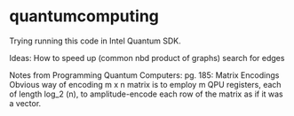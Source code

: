 # quantumcomputing
Trying running this code in Intel Quantum SDK.


Ideas:
How to speed up (common nbd product of graphs) search for edges

Notes from Programming Quantum Computers:
pg. 185: Matrix Encodings
Obvious way of encoding m x n matrix is to employ m QPU registers, each of length log_2 (n), to amplitude-encode each row of the matrix as if it was a vector. 
